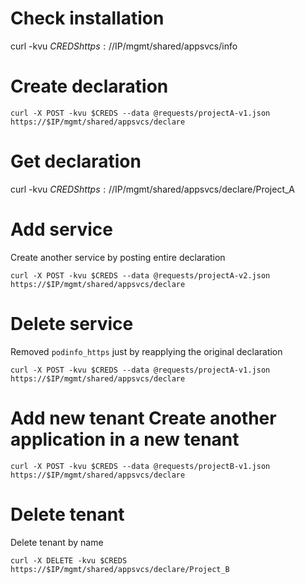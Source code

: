 # Check installation

curl -kvu $CREDS https://$IP/mgmt/shared/appsvcs/info

# Create declaration

```
curl -X POST -kvu $CREDS --data @requests/projectA-v1.json https://$IP/mgmt/shared/appsvcs/declare
```

# Get declaration

curl -kvu $CREDS https://$IP/mgmt/shared/appsvcs/declare/Project_A

# Add service

Create another service by posting entire declaration
```
curl -X POST -kvu $CREDS --data @requests/projectA-v2.json https://$IP/mgmt/shared/appsvcs/declare
```

# Delete service

Removed `podinfo_https` just by reapplying the original declaration
```
curl -X POST -kvu $CREDS --data @requests/projectA-v1.json https://$IP/mgmt/shared/appsvcs/declare
```

# Add new tenant Create another application in a new tenant
```
curl -X POST -kvu $CREDS --data @requests/projectB-v1.json https://$IP/mgmt/shared/appsvcs/declare
```

# Delete tenant

Delete tenant by name
```
curl -X DELETE -kvu $CREDS https://$IP/mgmt/shared/appsvcs/declare/Project_B
```


